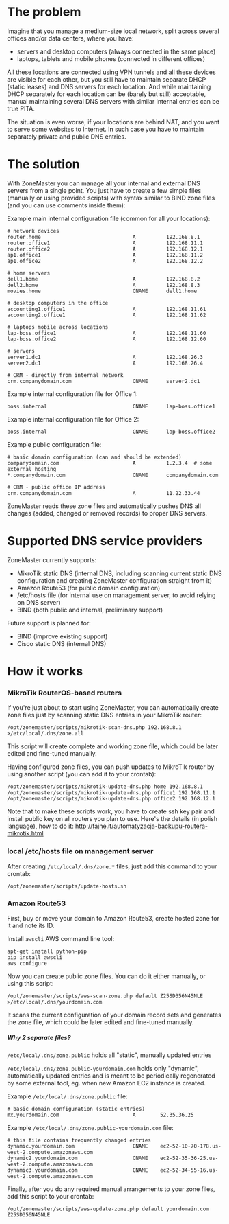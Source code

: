 # The problem

Imagine that you manage a medium-size local network, split across several offices and/or
data centers, where you have:

- servers and desktop computers (always connected in the same place)
- laptops, tablets and mobile phones (connected in different offices)

All these locations are connected using VPN tunnels and all these devices are visible for
each other, but you still have to maintain separate DHCP (static leases) and DNS servers
for each location. And while maintaining DHCP separately for each location can be (barely
but still) acceptable, manual maintaining several DNS servers with similar internal entries
can be true PITA.

The situation is even worse, if your locations are behind NAT, and you want to serve some
websites to Internet. In such case you have to maintain separately private and public DNS
entries.


# The solution

With ZoneMaster you can manage all your internal and external DNS servers from a single
point. You just have to create a few simple files (manually or using provided scripts)
with syntax similar to BIND zone files (and you can use comments inside them):

Example main internal configuration file (common for all your locations):

```
# network devices
router.home                              A          192.168.8.1
router.office1                           A          192.168.11.1
router.office2                           A          192.168.12.1
ap1.office1                              A          192.168.11.2
ap1.office2                              A          192.168.12.2

# home servers
dell1.home                               A          192.168.8.2
dell2.home                               A          192.168.8.3
movies.home                              CNAME      dell1.home

# desktop computers in the office
accounting1.office1                      A          192.168.11.61
accounting2.office1                      A          192.168.11.62

# laptops mobile across locations
lap-boss.office1                         A          192.168.11.60
lap-boss.office2                         A          192.168.12.60

# servers
server1.dc1                              A          192.168.26.3
server2.dc1                              A          192.168.26.4

# CRM - directly from internal network
crm.companydomain.com                    CNAME      server2.dc1
```

Example internal configuration file for Office 1:

```
boss.internal                            CNAME      lap-boss.office1
```

Example internal configuration file for Office 2:

```
boss.internal                            CNAME      lap-boss.office2
```

Example public configuration file:

```
# basic domain configuration (can and should be extended)
companydomain.com                        A          1.2.3.4  # some external hosting
*.companydomain.com                      CNAME      companydomain.com

# CRM - public office IP address
crm.companydomain.com                    A          11.22.33.44
```

ZoneMaster reads these zone files and automatically pushes DNS all changes (added,
changed or removed records) to proper DNS servers.


# Supported DNS service providers

ZoneMaster currently supports:

- MikroTik static DNS (internal DNS, including scanning current static DNS configuration
  and creating ZoneMaster configuration straight from it)
- Amazon Route53 (for public domain configuration)
- /etc/hosts file (for internal use on management server, to avoid relying on DNS server)
- BIND (both public and internal, preliminary support)

Future support is planned for:

- BIND (improve existing support)
- Cisco static DNS (internal DNS)


# How it works

### MikroTik RouterOS-based routers

If you're just about to start using ZoneMaster, you can automatically create zone files
just by scanning static DNS entries in your MikroTik router:

```
/opt/zonemaster/scripts/mikrotik-scan-dns.php 192.168.8.1 >/etc/local/.dns/zone.all
```

This script will create complete and working zone file, which could be later edited and
fine-tuned manually.

Having configured zone files, you can push updates to MikroTik router by using another
script (you can add it to your crontab):

```
/opt/zonemaster/scripts/mikrotik-update-dns.php home 192.168.8.1
/opt/zonemaster/scripts/mikrotik-update-dns.php office1 192.168.11.1
/opt/zonemaster/scripts/mikrotik-update-dns.php office2 192.168.12.1
```

Note that to make these scripts work, you have to create ssh key pair and install public
key on all routers you plan to use. Here's the details (in polish language), how to do it:
http://fajne.it/automatyzacja-backupu-routera-mikrotik.html


### local /etc/hosts file on management server

After creating `/etc/local/.dns/zone.*` files, just add this command to your crontab:

```
/opt/zonemaster/scripts/update-hosts.sh
```


### Amazon Route53

First, buy or move your domain to Amazon Route53, create hosted zone for it and note its ID.

Install `awscli` AWS command line tool:

```
apt-get install python-pip
pip install awscli
aws configure
```

Now you can create public zone files. You can do it either manually, or using this script:

```
/opt/zonemaster/scripts/aws-scan-zone.php default Z25SD356N45NLE >/etc/local/.dns/yourdomain.com
```

It scans the current configuration of your domain record sets and generates the zone
file, which could be later edited and fine-tuned manually.

##### Why 2 separate files?

`/etc/local/.dns/zone.public` holds all "static", manually updated entries

`/etc/local/.dns/zone.public-yourdomain.com` holds only "dynamic", automatically updated
entries and is meant to be periodically regenerated by some external tool, eg. when new
Amazon EC2 instance is created.

Example `/etc/local/.dns/zone.public` file:

```
# basic domain configuration (static entries)
mx.yourdomain.com                        A        52.35.36.25
```

Example `/etc/local/.dns/zone.public-yourdomain.com` file:

```
# this file contains frequently changed entries
dynamic.yourdomain.com                   CNAME    ec2-52-10-70-178.us-west-2.compute.amazonaws.com
dynamic2.yourdomain.com                  CNAME    ec2-52-35-36-25.us-west-2.compute.amazonaws.com
dynamic3.yourdomain.com                  CNAME    ec2-52-34-55-16.us-west-2.compute.amazonaws.com
```

Finally, after you do any required manual arrangements to your zone files, add this
script to your crontab:

```
/opt/zonemaster/scripts/aws-update-zone.php default yourdomain.com Z25SD356N45NLE
```
